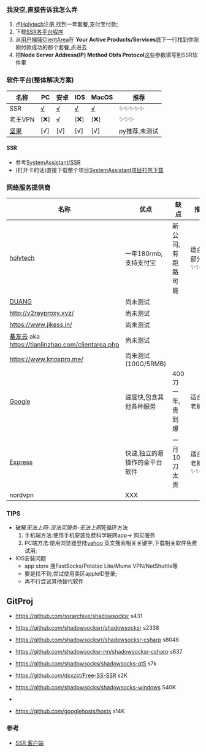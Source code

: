 
### 我没空,直接告诉我怎么弄
1. 点[Holytech](https://service.holytech.tech/aff.php?aff=2277)注册,找到一年套餐,支付宝付款;
2. 下载[SSR各平台程序](https://github.com/liuwake/SystemAssitant/archive/master.zip)
3. 从[用户端域ClientArea](https://service.holytech.tech/clientarea.php)在 **Your Active Products/Services**底下一行找到你刚刚付款成功的那个套餐,点进去
4. 把**Node	Server Address(IP)	Method	Obfs	Protocol**这些参数填写到SSR软件里

### 软件平台(整体解决方案)
名称|PC  |安卓  |IOS|MacOS|推荐
--|--|--|--|--|--|
SSR |[√](https://github.com/liuwake/SystemAssitant/blob/master/Network/SSR/ShadowsocksR-win-4.9.0.zip)  |[√](https://github.com/liuwake/SystemAssitant/blob/master/Network/SSR/shadowsocksr.apk)  | [√](https://itunes.apple.com/us/app/fastsocks-proxy-vpn-tookit/id1388244800?mt=8)| [√](https://github.com/liuwake/SystemAssitant/blob/master/Network/SSR/ShadowsocksX-NG-R8.dmg)|✨✨✨✨✨
老王VPN|[❌]|[√](https://play.google.com/store/apps/details?id=com.findtheway)|[❌]|[❌]|✨✨✨
[坚果](https://nutsvpn.in/)| [√]| [√]| [√]| [√]| py推荐,未测试
#### SSR
- 参考[SystemAssistant/SSR](https://github.com/liuwake/SystemAssitant/tree/master/Network/SSR)
- (打开卡的话)直接下载整个项目[SystemAssistant项目打包下载](https://github.com/liuwake/SystemAssitant/archive/master.zip)



###  网络服务提供商
名称| 优点 |缺点  |推荐
--|--|--|--|
[holytech](https://service.holytech.tech/aff.php?aff=2277)| 一年180rmb,支持支付宝 | 新公司,有跑路可能 |适合大部分人✨✨✨✨
[DUANG](https://billing.duangcloud.com/index.php)|尚未测试
http://v2rayproxy.xyz/|尚未测试
https://www.jikess.in/|尚未测试
[基友云](jiyou.cloud) aka https://tianlinzhao.com/clientarea.php|尚未测试
https://www.knoxpro.me/|尚未测试(100G/5RMB)
[Google](https://cloud.google.com/)|速度快,包含其他各种服务|400刀一年,贵到爆|适合煤老板✨
[Express](https://www.expressvpn.com/)|快速,独立的易操作的全平台软件|一月10刀太贵|适合煤老板✨✨
nordvpn|XXX

### TIPS
- 破解*无法上网-没法买服务-无法上网*死循环方法
   1. 手机端方法:使用手机安装免费科学联网app-> 购买服务
   	1. PC端方法:使用浏览器登陆[yahoo](https://www.yahoo.com/) 英文搜索相关关键字,下载相关软件免费试用;
- IOS安装问题
   - app store 搜FastSocks/Potatso Lite/Mume VPN/NetShuttle等
   - 要是找不到,尝试使用美区appleID登录;
   - 再不行尝试其他替代软件 	

## GitProj
- https://github.com/ssrarchive/shadowsocksr s431
- https://github.com/shadowsocksrr/shadowsocksr s2338
- https://github.com/shadowsocksrr/shadowsocksr-csharp s8046
- https://github.com/shadowsocksr-rm/shadowsocksr-csharp s637
- https://github.com/shadowsocks/shadowsocks-qt5 s7k
- https://github.com/dxxzst/Free-SS-SSR s2K
- https://github.com/shadowsocks/shadowsocks-windows S40K
- 

- https://github.com/googlehosts/hosts s14K
### 参考
- [SSR 客户端](https://tlanyan.me/shadowsockr-shadowsocksr-shadowsocksrr-clients/)



